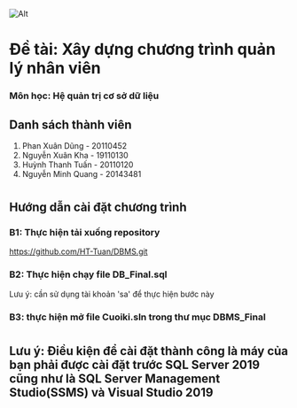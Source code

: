 ![Alt](https://github.com/HT-Tuan/DBMS/blob/main/Image.png?raw=true)
# Đề tài: Xây dựng chương trình quản lý nhân viên
### Môn học: Hệ quản trị cơ sở dữ liệu
## Danh sách thành viên
1. Phan Xuân Dũng - 20110452
2. Nguyễn Xuân Kha - 19110130
3. Huỳnh Thanh Tuấn - 20110120
4. Nguyễn Minh Quang - 20143481
#
## Hướng dẫn cài đặt chương trình
### B1: Thực hiện tải xuống repository 
https://github.com/HT-Tuan/DBMS.git
### B2: Thực hiện chạy file DB_Final.sql
Lưu ý: cần sử dụng tài khoản 'sa' để thực hiện bước này
### B3: thực hiện mở file Cuoiki.sln trong thư mục DBMS_Final
#
## Lưu ý: Điều kiện để cài đặt thành công là máy của bạn phải được cài đặt trước SQL Server 2019 cũng như là SQL Server Management Studio(SSMS) và Visual Studio 2019
